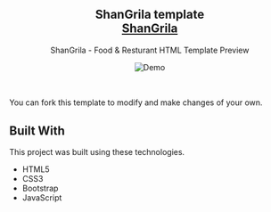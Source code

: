 
<h2 align="center">
 ShanGrila template<br/>
  <a href="https://verdant-paletas-1a1ae8.netlify.app" target="_blank">ShanGrila</a>
</h2>

<P align="center">ShanGrila - Food &amp; Resturant HTML Template Preview</P>


<div align="center">
<img alt="Demo" src="https://media.discordapp.net/attachments/1063498738531835956/1154481032146472980/shangrila.jpg" />
</div>

<br/>

##

You can fork this template to modify and make changes of your own.

## Built With

This project was built using these technologies.

- HTML5
- CSS3
- Bootstrap
- JavaScript
